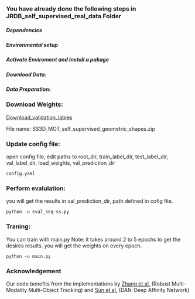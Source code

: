 
### You have already done the following steps in JRDB_self_supervised_real_data Folder
##### Dependencies
##### Environmental setup
##### Activate Enviroment and Install a pakage
##### Download Data:
##### Data Preparation:


### Download Weights:
[Download_validation_lables](https://drive.google.com/drive/folders/1Y_lv_JI7xsaLDQBvSB7gZ0ThMZ7mrviF?usp=sharing) 

File name: SS3D_MOT_self_supervised_geometric_shapes.zip

### Update config file:
open config file, edit paths to root_dir, train_label_dir, test_label_dir, val_label_dir, load_weights, val_prediction_dir

```
config.yaml
```

### Perform evalulation:
you will get the results in val_prediction_dir, path defined in cofig file.

```
python -u eval_seq-ss.py

```

### Traning:
You can train with main.py
Note: it takes around 2 to 5 epochs to get the desires results. you will get the weights on every epoch.

```
python -u main.py

```



### Acknowledgement
Our code benefits from the implementations by [Zhang et al.](https://github.com/ZwwWayne/mmMOT) (Robust Multi-Modality Multi-Object Tracking) and [Sun et al.](https://github.com/shijieS/SST) (DAN-Deep Affinity Network)



